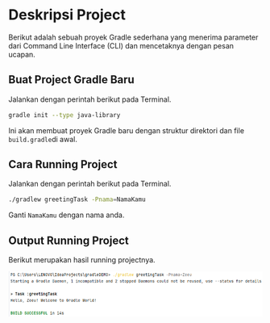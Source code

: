 # Deskripsi Project

Berikut adalah sebuah proyek Gradle sederhana yang menerima parameter dari Command Line Interface (CLI) dan mencetaknya dengan pesan ucapan.

## Buat Project Gradle Baru
Jalankan dengan perintah berikut pada Terminal.

```bash
gradle init --type java-library
```

Ini akan membuat proyek Gradle baru dengan struktur direktori dan file ```build.gradle```di awal.

## Cara Running Project
Jalankan dengan perintah berikut pada Terminal. 

```bash
./gradlew greetingTask -Pnama=NamaKamu
```
Ganti ```NamaKamu``` dengan nama anda.

## Output Running Project
Berikut merupakan hasil running projectnya.

![Hasil](hasil.png)